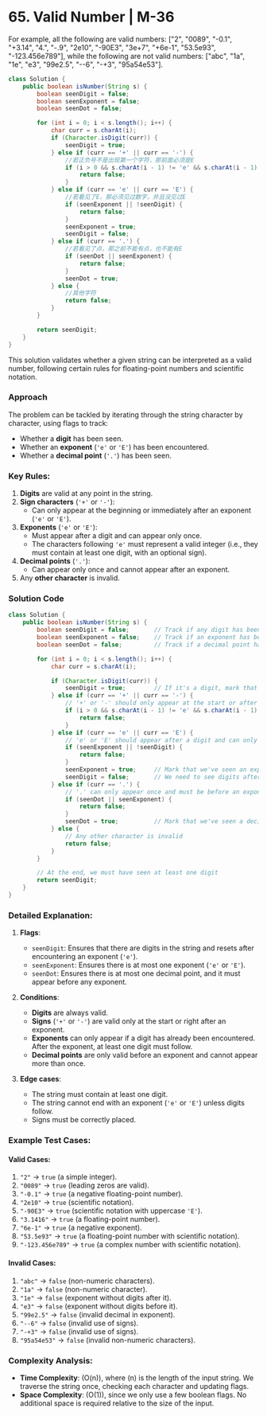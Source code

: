# 65. Valid Number | M-36

For example, all the following are valid numbers: ["2", "0089", "-0.1", "+3.14", "4.", "-.9", "2e10", "-90E3", "3e+7", "+6e-1", "53.5e93", "-123.456e789"], while the following are not valid numbers: ["abc", "1a", "1e", "e3", "99e2.5", "--6", "-+3", "95a54e53"].
```java
class Solution {
    public boolean isNumber(String s) {
        boolean seenDigit = false;
        boolean seenExponent = false;
        boolean seenDot = false;

        for (int i = 0; i < s.length(); i++) {
            char curr = s.charAt(i);
            if (Character.isDigit(curr)) {
                seenDigit = true;
            } else if (curr == '+' || curr == '-') {
                //若正负号不是出现第一个字符，那前面必须是E
                if (i > 0 && s.charAt(i - 1) != 'e' && s.charAt(i - 1) != 'E') {
                    return false;
                }
            } else if (curr == 'e' || curr == 'E') {
                //若看见了E，那必须见过数字，并且没见过E
                if (seenExponent || !seenDigit) {
                    return false;
                }
                seenExponent = true;
                seenDigit = false;
            } else if (curr == '.') {
                //若看见了点，那之前不能有点，也不能有E
                if (seenDot || seenExponent) {
                    return false;
                }
                seenDot = true;
            } else {
                //其他字符
                return false;
            }
        }

        return seenDigit;
    }
}

```

This solution validates whether a given string can be interpreted as a valid number, following certain rules for floating-point numbers and scientific notation.

### Approach

The problem can be tackled by iterating through the string character by character, using flags to track:
- Whether a **digit** has been seen.
- Whether an **exponent** (`'e'` or `'E'`) has been encountered.
- Whether a **decimal point** (`'.'`) has been seen.

### Key Rules:

1. **Digits** are valid at any point in the string.
2. **Sign characters** (`'+'` or `'-'`):
    - Can only appear at the beginning or immediately after an exponent (`'e'` or `'E'`).
3. **Exponents** (`'e'` or `'E'`):
    - Must appear after a digit and can appear only once.
    - The characters following `'e'` must represent a valid integer (i.e., they must contain at least one digit, with an optional sign).
4. **Decimal points** (`'.'`):
    - Can appear only once and cannot appear after an exponent.
5. Any **other character** is invalid.

### Solution Code

```java
class Solution {
    public boolean isNumber(String s) {
        boolean seenDigit = false;       // Track if any digit has been seen
        boolean seenExponent = false;    // Track if an exponent has been seen
        boolean seenDot = false;         // Track if a decimal point has been seen

        for (int i = 0; i < s.length(); i++) {
            char curr = s.charAt(i);

            if (Character.isDigit(curr)) {
                seenDigit = true;        // If it's a digit, mark that we have seen a digit
            } else if (curr == '+' || curr == '-') {
                // '+' or '-' should only appear at the start or after an 'e' or 'E'
                if (i > 0 && s.charAt(i - 1) != 'e' && s.charAt(i - 1) != 'E') {
                    return false;
                }
            } else if (curr == 'e' || curr == 'E') {
                // 'e' or 'E' should appear after a digit and can only appear once
                if (seenExponent || !seenDigit) {
                    return false;
                }
                seenExponent = true;     // Mark that we've seen an exponent
                seenDigit = false;       // We need to see digits after the exponent
            } else if (curr == '.') {
                // '.' can only appear once and must be before an exponent
                if (seenDot || seenExponent) {
                    return false;
                }
                seenDot = true;          // Mark that we've seen a decimal point
            } else {
                // Any other character is invalid
                return false;
            }
        }

        // At the end, we must have seen at least one digit
        return seenDigit;
    }
}
```

### Detailed Explanation:

1. **Flags**:
    - `seenDigit`: Ensures that there are digits in the string and resets after encountering an exponent (`'e'`).
    - `seenExponent`: Ensures there is at most one exponent (`'e'` or `'E'`).
    - `seenDot`: Ensures there is at most one decimal point, and it must appear before any exponent.

2. **Conditions**:
    - **Digits** are always valid.
    - **Signs** (`'+'` or `'-'`) are valid only at the start or right after an exponent.
    - **Exponents** can only appear if a digit has already been encountered. After the exponent, at least one digit must follow.
    - **Decimal points** are only valid before an exponent and cannot appear more than once.

3. **Edge cases**:
    - The string must contain at least one digit.
    - The string cannot end with an exponent (`'e'` or `'E'`) unless digits follow.
    - Signs must be correctly placed.

### Example Test Cases:

#### Valid Cases:
1. `"2"` → `true` (a simple integer).
2. `"0089"` → `true` (leading zeros are valid).
3. `"-0.1"` → `true` (a negative floating-point number).
4. `"2e10"` → `true` (scientific notation).
5. `"-90E3"` → `true` (scientific notation with uppercase `'E'`).
6. `"3.1416"` → `true` (a floating-point number).
7. `"6e-1"` → `true` (a negative exponent).
8. `"53.5e93"` → `true` (a floating-point number with scientific notation).
9. `"-123.456e789"` → `true` (a complex number with scientific notation).

#### Invalid Cases:
1. `"abc"` → `false` (non-numeric characters).
2. `"1a"` → `false` (non-numeric character).
3. `"1e"` → `false` (exponent without digits after it).
4. `"e3"` → `false` (exponent without digits before it).
5. `"99e2.5"` → `false` (invalid decimal in exponent).
6. `"--6"` → `false` (invalid use of signs).
7. `"-+3"` → `false` (invalid use of signs).
8. `"95a54e53"` → `false` (invalid non-numeric characters).

### Complexity Analysis:

- **Time Complexity**: \(O(n)\), where \(n\) is the length of the input string. We traverse the string once, checking each character and updating flags.
- **Space Complexity**: \(O(1)\), since we only use a few boolean flags. No additional space is required relative to the size of the input.